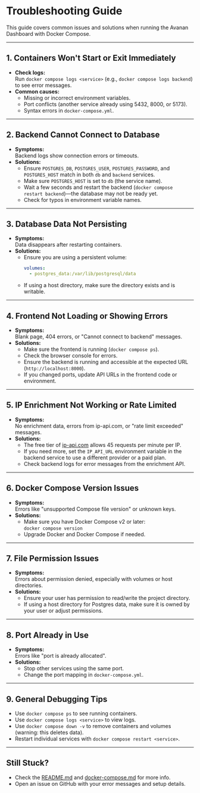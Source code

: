 # Troubleshooting Guide

This guide covers common issues and solutions when running the Avanan Dashboard with Docker Compose.

---

## 1. Containers Won't Start or Exit Immediately

- **Check logs:**  
  Run `docker compose logs <service>` (e.g., `docker compose logs backend`) to see error messages.
- **Common causes:**  
  - Missing or incorrect environment variables.
  - Port conflicts (another service already using 5432, 8000, or 5173).
  - Syntax errors in `docker-compose.yml`.

---

## 2. Backend Cannot Connect to Database

- **Symptoms:**  
  Backend logs show connection errors or timeouts.
- **Solutions:**  
  - Ensure `POSTGRES_DB`, `POSTGRES_USER`, `POSTGRES_PASSWORD`, and `POSTGRES_HOST` match in both `db` and `backend` services.
  - Make sure `POSTGRES_HOST` is set to `db` (the service name).
  - Wait a few seconds and restart the backend (`docker compose restart backend`)—the database may not be ready yet.
  - Check for typos in environment variable names.

---

## 3. Database Data Not Persisting

- **Symptoms:**  
  Data disappears after restarting containers.
- **Solutions:**  
  - Ensure you are using a persistent volume:
    ```yaml
    volumes:
      - postgres_data:/var/lib/postgresql/data
    ```
  - If using a host directory, make sure the directory exists and is writable.

---

## 4. Frontend Not Loading or Showing Errors

- **Symptoms:**  
  Blank page, 404 errors, or "Cannot connect to backend" messages.
- **Solutions:**  
  - Make sure the frontend is running (`docker compose ps`).
  - Check the browser console for errors.
  - Ensure the backend is running and accessible at the expected URL (`http://localhost:8000`).
  - If you changed ports, update API URLs in the frontend code or environment.

---

## 5. IP Enrichment Not Working or Rate Limited

- **Symptoms:**  
  No enrichment data, errors from ip-api.com, or "rate limit exceeded" messages.
- **Solutions:**  
  - The free tier of [ip-api.com](http://ip-api.com/) allows 45 requests per minute per IP.
  - If you need more, set the `IP_API_URL` environment variable in the backend service to use a different provider or a paid plan.
  - Check backend logs for error messages from the enrichment API.

---

## 6. Docker Compose Version Issues

- **Symptoms:**  
  Errors like "unsupported Compose file version" or unknown keys.
- **Solutions:**  
  - Make sure you have Docker Compose v2 or later:  
    `docker compose version`
  - Upgrade Docker and Docker Compose if needed.

---

## 7. File Permission Issues

- **Symptoms:**  
  Errors about permission denied, especially with volumes or host directories.
- **Solutions:**  
  - Ensure your user has permission to read/write the project directory.
  - If using a host directory for Postgres data, make sure it is owned by your user or adjust permissions.

---

## 8. Port Already in Use

- **Symptoms:**  
  Errors like "port is already allocated".
- **Solutions:**  
  - Stop other services using the same port.
  - Change the port mapping in `docker-compose.yml`.

---

## 9. General Debugging Tips

- Use `docker compose ps` to see running containers.
- Use `docker compose logs <service>` to view logs.
- Use `docker compose down -v` to remove containers and volumes (warning: this deletes data).
- Restart individual services with `docker compose restart <service>`.

---

## Still Stuck?

- Check the [README.md](../README.md) and [docker-compose.md](./docker-compose.md) for more info.
- Open an issue on GitHub with your error messages and setup details.